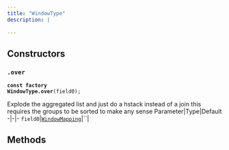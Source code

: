 ```yaml
---
title: "WindowType"
description: |
  
---
```




## Constructors
### `.over`
<code><strong>const factory WindowType.over</strong>(field0);</code>

 Explode the aggregated list and just do a hstack instead of a join
 this requires the groups to be sorted to make any sense
Parameter|Type|Default
-|-|-
`field0`|<code>[WindowMapping]</code>|``|


## Methods

[WindowMapping]: /reference/enums/windowmapping